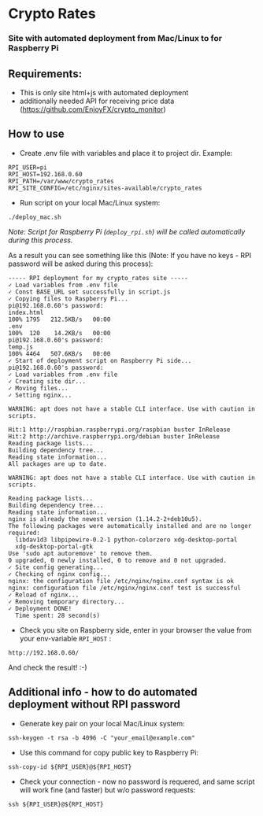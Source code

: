 # Crypto Rates
### Site with automated deployment from Mac/Linux to for Raspberry Pi

## Requirements:
* This is only site html+js with automated deployment
* additionally needed API for receiving price data (https://github.com/EnjoyFX/crypto_monitor)
## How to use
* Create .env file with variables and place it to project dir.
Example:
```
RPI_USER=pi
RPI_HOST=192.168.0.60
RPI_PATH=/var/www/crypto_rates
RPI_SITE_CONFIG=/etc/nginx/sites-available/crypto_rates
```
* Run script on your local Mac/Linux system:
```
./deploy_mac.sh
```
_Note: Script for Raspberry Pi (`deploy_rpi.sh`) will be called automatically during this process._

As a result you can see something like this (Note: If you have no keys - RPI password will be asked during this process):
```
----- RPI deployment for my crypto_rates site -----
✓ Load variables from .env file
✓ Const BASE_URL set successfully in script.js
✓ Copying files to Raspberry Pi...
pi@192.168.0.60's password: 
index.html                                                                                                                                                                100% 1795   212.5KB/s   00:00    
.env                                                                                                                                                                      100%  120    14.2KB/s   00:00    
pi@192.168.0.60's password: 
temp.js                                                                                                                                                                   100% 4464   507.6KB/s   00:00    
✓ Start of deployment script on Raspberry Pi side...
pi@192.168.0.60's password: 
✓ Load variables from .env file
✓ Creating site dir...
✓ Moving files...
✓ Setting nginx...

WARNING: apt does not have a stable CLI interface. Use with caution in scripts.

Hit:1 http://raspbian.raspberrypi.org/raspbian buster InRelease
Hit:2 http://archive.raspberrypi.org/debian buster InRelease
Reading package lists...
Building dependency tree...
Reading state information...
All packages are up to date.

WARNING: apt does not have a stable CLI interface. Use with caution in scripts.

Reading package lists...
Building dependency tree...
Reading state information...
nginx is already the newest version (1.14.2-2+deb10u5).
The following packages were automatically installed and are no longer required:
  libdav1d3 libpipewire-0.2-1 python-colorzero xdg-desktop-portal
  xdg-desktop-portal-gtk
Use 'sudo apt autoremove' to remove them.
0 upgraded, 0 newly installed, 0 to remove and 0 not upgraded.
✓ Site config generating...
✓ Checking of nginx config...
nginx: the configuration file /etc/nginx/nginx.conf syntax is ok
nginx: configuration file /etc/nginx/nginx.conf test is successful
✓ Reload of nginx...
✓ Removing temporary directory...
✓ Deployment DONE!
  Time spent: 28 second(s)
  ```

  * Check you site on Raspberry side, enter in your browser the value from your env-variable `RPI_HOST` :
  ```
http://192.168.0.60/
  ``` 

And check the result! :-) 


## Additional info - how to do automated deployment without RPI password
* Generate key pair on your local Mac/Linux system:
```
ssh-keygen -t rsa -b 4096 -C "your_email@example.com"
```
* Use this command for copy public key to Raspberry Pi:
```
ssh-copy-id ${RPI_USER}@${RPI_HOST}
```
* Check your connection - now no password is requered, and same script will work fine (and faster) but w/o password requests:
```
ssh ${RPI_USER}@${RPI_HOST}
```